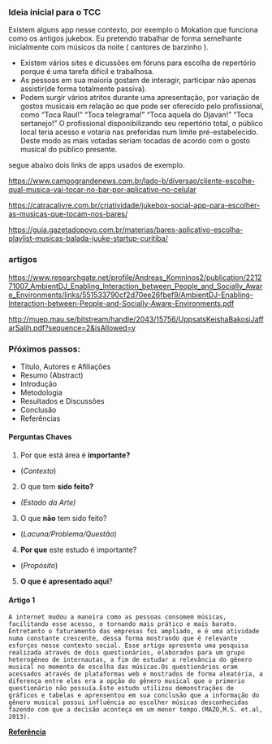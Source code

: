 ### Ideia inicial para o TCC
Existem alguns app nesse contexto, por exemplo o Mokation que funciona como os antigos jukebox. Eu pretendo trabalhar de forma semelhante inicialmente com músicos da noite ( cantores de barzinho ).

* Existem vários sites e dicussões em fóruns para escolha de repertório porque é uma tarefa difícil e trabalhosa.
* As pessoas em sua maioria gostam de interagir, participar não apenas assistir(de forma totalmente passiva).
* Podem surgir vários atritos durante uma apresentação, por variação de gostos musicais em relação ao que pode ser oferecido pelo profissional, como “Toca Raul!” “Toca telegrama!” “Toca aquela do Djavan!” “Toca sertanejo!” 
O profissional disponibilizando seu repertório total, o público local teria acesso e votaria nas preferidas num limite pré-estabelecido. Deste modo as mais votadas seriam tocadas de acordo com o gosto musical do público presente.

segue abaixo dois links de apps usados de exemplo.

https://www.campograndenews.com.br/lado-b/diversao/cliente-escolhe-qual-musica-vai-tocar-no-bar-por-aplicativo-no-celular


https://catracalivre.com.br/criatividade/jukebox-social-app-para-escolher-as-musicas-que-tocam-nos-bares/

https://guia.gazetadopovo.com.br/materias/bares-aplicativo-escolha-playlist-musicas-balada-juuke-startup-curitiba/


### artigos 

https://www.researchgate.net/profile/Andreas_Komninos2/publication/221271007_AmbientDJ_Enabling_Interaction_between_People_and_Socially_Aware_Environments/links/551533790cf2d70ee26fbef9/AmbientDJ-Enabling-Interaction-between-People-and-Socially-Aware-Environments.pdf

http://muep.mau.se/bitstream/handle/2043/15756/UppsatsKeishaBakosiJaffarSalih.pdf?sequence=2&isAllowed=y


### Pŕóximos passos:
* Título, Autores e Afiliações
* Resumo (Abstract)
* Introdução
* Metodologia	
* Resultados e Discussões
* Conclusão
* Referências	

#### Perguntas Chaves ####

1. Por que está área é **importante?** 
* (*Contexto*)
2. O que tem **sido feito?**
 * *(Estado da Arte)*
3. O que **não** tem sido feito? 
* (*Lacuna/Problema/Questão*)
4. **Por que** este estudo é importante?
* (*Propósito*)
5. **O que é apresentado aqui**?


#### Artigo 1 ####
	A internet mudou a maneira como as pessoas consomem músicas, facilitando esse acesso, o tornando mais prático e mais barato. Entretanto o faturamento das empresas foi ampliado, e é uma atividade numa constante crescente, dessa forma mostrando que é relevante esforços nesse contexto social. Esse artigo apresenta uma pesquisa realizada através de dois questionários, elaborados para um grupo heterogêneo de internautas, a fim de estudar a relevância do gênero musical no momento de escolha das músicas.Os questionários eram acessados através de plataformas web e mostrados de forma aleatória, a diferença entre eles era a opção do gênero musical que o primerio questionário não possuía.Este estudo utilizou demonstrações de gráficos e tabelas e aprensentou em sua conclusão que a informação do gênero musical possui influência ao escolher músicas desconhecidas fazendo com que a decisão aconteça em um menor tempo.(MAZO,M.S. et.al, 2013).
  
  [**Referência**](https://www.researchgate.net/profile/Irapuru_Florido/publication/257921973_Influencia_do_Genero_Musical_na_Aquisicao_de_Musicas_Digitais/links/00b495261a757abb6c000000/Influencia-do-Genero-Musical-na-Aquisicao-de-Musicas-Digitais.pdf)
  
